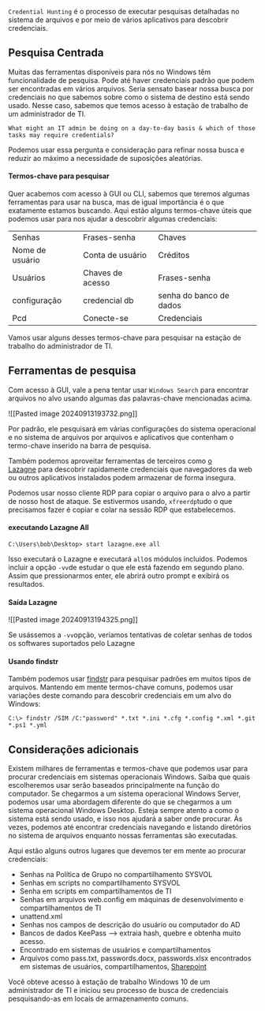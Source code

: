 `Credential Hunting` é o processo de executar pesquisas detalhadas no sistema de arquivos e por meio de vários aplicativos para descobrir credenciais.

## Pesquisa Centrada
Muitas das ferramentas disponíveis para nós no Windows têm funcionalidade de pesquisa. Pode até haver credenciais padrão que podem ser encontradas em vários arquivos. Seria sensato basear nossa busca por credenciais no que sabemos sobre como o sistema de destino está sendo usado. Nesse caso, sabemos que temos acesso à estação de trabalho de um administrador de TI.

`What might an IT admin be doing on a day-to-day basis & which of those tasks may require credentials?`

Podemos usar essa pergunta e consideração para refinar nossa busca e reduzir ao máximo a necessidade de suposições aleatórias.

#### Termos-chave para pesquisar
Quer acabemos com acesso à GUI ou CLI, sabemos que teremos algumas ferramentas para usar na busca, mas de igual importância é o que exatamente estamos buscando. Aqui estão alguns termos-chave úteis que podemos usar para nos ajudar a descobrir algumas credenciais:

|   |   |   |
|---|---|---|
|Senhas|Frases-senha|Chaves|
|Nome de usuário|Conta de usuário|Créditos|
|Usuários|Chaves de acesso|Frases-senha|
|configuração|credencial db|senha do banco de dados|
|Pcd|Conecte-se|Credenciais|

Vamos usar alguns desses termos-chave para pesquisar na estação de trabalho do administrador de TI.

## Ferramentas de pesquisa
Com acesso à GUI, vale a pena tentar usar `Windows Search` para encontrar arquivos no alvo usando algumas das palavras-chave mencionadas acima.

![[Pasted image 20240913193732.png]]

Por padrão, ele pesquisará em várias configurações do sistema operacional e no sistema de arquivos por arquivos e aplicativos que contenham o termo-chave inserido na barra de pesquisa.

Também podemos aproveitar ferramentas de terceiros como [o Lazagne](https://github.com/AlessandroZ/LaZagne) para descobrir rapidamente credenciais que navegadores da web ou outros aplicativos instalados podem armazenar de forma insegura.

Podemos usar nosso cliente RDP para copiar o arquivo para o alvo a partir de nosso host de ataque. Se estivermos usando, `xfreerdp`tudo o que precisamos fazer é copiar e colar na sessão RDP que estabelecemos.

#### executando Lazagne All

```shell-session
C:\Users\bob\Desktop> start lazagne.exe all
```

Isso executará o Lazagne e executará `all`os módulos incluídos. Podemos incluir a opção `-vv`de estudar o que ele está fazendo em segundo plano. Assim que pressionarmos enter, ele abrirá outro prompt e exibirá os resultados.

#### Saída Lazagne
![[Pasted image 20240913194325.png]]

Se usássemos a `-vv`opção, veríamos tentativas de coletar senhas de todos os softwares suportados pelo Lazagne

#### Usando findstr
Também podemos usar [findstr](https://docs.microsoft.com/en-us/windows-server/administration/windows-commands/findstr) para pesquisar padrões em muitos tipos de arquivos. Mantendo em mente termos-chave comuns, podemos usar variações deste comando para descobrir credenciais em um alvo do Windows:
```shell-session
C:\> findstr /SIM /C:"password" *.txt *.ini *.cfg *.config *.xml *.git *.ps1 *.yml
```

## Considerações adicionais
Existem milhares de ferramentas e termos-chave que podemos usar para procurar credenciais em sistemas operacionais Windows. Saiba que quais escolheremos usar serão baseados principalmente na função do computador. Se chegarmos a um sistema operacional Windows Server, podemos usar uma abordagem diferente do que se chegarmos a um sistema operacional Windows Desktop. Esteja sempre atento a como o sistema está sendo usado, e isso nos ajudará a saber onde procurar. Às vezes, podemos até encontrar credenciais navegando e listando diretórios no sistema de arquivos enquanto nossas ferramentas são executadas.

Aqui estão alguns outros lugares que devemos ter em mente ao procurar credenciais:

- Senhas na Política de Grupo no compartilhamento SYSVOL
- Senhas em scripts no compartilhamento SYSVOL
- Senha em scripts em compartilhamentos de TI
- Senhas em arquivos web.config em máquinas de desenvolvimento e compartilhamentos de TI
- unattend.xml
- Senhas nos campos de descrição do usuário ou computador do AD
- Bancos de dados KeePass --> extraia hash, quebre e obtenha muito acesso.
- Encontrado em sistemas de usuários e compartilhamentos
- Arquivos como pass.txt, passwords.docx, passwords.xlsx encontrados em sistemas de usuários, compartilhamentos, [Sharepoint](https://www.microsoft.com/en-us/microsoft-365/sharepoint/collaboration)

Você obteve acesso à estação de trabalho Windows 10 de um administrador de TI e iniciou seu processo de busca de credenciais pesquisando-as em locais de armazenamento comuns.